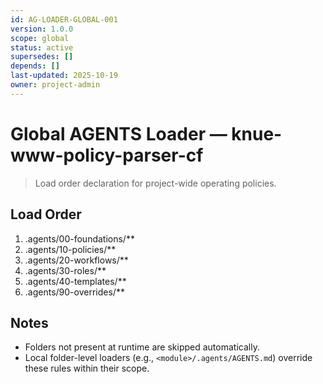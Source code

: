```yaml
---
id: AG-LOADER-GLOBAL-001
version: 1.0.0
scope: global
status: active
supersedes: []
depends: []
last-updated: 2025-10-19
owner: project-admin
---
```

# Global AGENTS Loader — knue-www-policy-parser-cf

> Load order declaration for project-wide operating policies.

## Load Order

1. .agents/00-foundations/**
2. .agents/10-policies/**
3. .agents/20-workflows/**
4. .agents/30-roles/**
5. .agents/40-templates/**
6. .agents/90-overrides/**

## Notes

- Folders not present at runtime are skipped automatically.
- Local folder-level loaders (e.g., `<module>/.agents/AGENTS.md`) override these rules within their scope.
